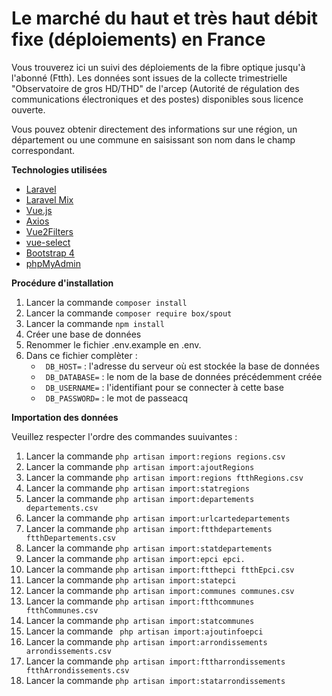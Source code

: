 # Le marché du haut et très haut débit fixe (déploiements) en France

Vous trouverez ici un suivi des déploiements de la fibre optique jusqu'à l'abonné (Ftth). Les données sont issues de la collecte trimestrielle "Observatoire de gros HD/THD" de l'arcep (Autorité de régulation des communications électroniques et des postes) disponibles sous licence ouverte.

Vous pouvez obtenir directement des informations sur une région, un département ou une commune en saisissant son nom dans le champ correspondant.

**Technologies utilisées** 
- [Laravel](https://laravel.com)
- [Laravel Mix](ttps://laravel.com/docs/5.6/mix)
- [Vue.js](https://vuejs.org/)
- [Axios](https://github.com/axios/axios)
- [Vue2Filters](https://github.com/freearhey/vue2-filters)
- [vue-select](https://github.com/sagalbot/vue-select)
- [Bootstrap 4](https://getbootstrap.com/docs/4.0/getting-started/introduction/)
- [phpMyAdmin](https://www.phpmyadmin.net/)


**Procédure d'installation**

1. Lancer la commande ``` composer install ```
2. Lancer la commande ``` composer require box/spout ``` 
3. Lancer la commande ``` npm install ``` 
4. Créer une base de données
5. Renommer le fichier .env.example en .env.
6. Dans ce fichier complèter :
   - ``` DB_HOST=``` : l'adresse du serveur où est stockée la base de données
   - ``` DB_DATABASE=``` : le nom de la base de données précédemment créée
   - ``` DB_USERNAME=``` : l'identifiant pour se connecter à cette base
   - ``` DB_PASSWORD=``` : le mot de passeacq
   

**Importation des données**

Veuillez respecter l'ordre des commandes suuivantes : 

1. Lancer la commande ``` php artisan import:regions regions.csv ``` 
2. Lancer la commande ``` php artisan import:ajoutRegions ``` 
3. Lancer la commande ``` php artisan import:regions ftthRegions.csv ``` 
4. Lancer la commande ``` php artisan import:statregions ``` 
5. Lancer la commande ``` php artisan import:departements departements.csv ``` 
6. Lancer la commande ``` php artisan import:urlcartedepartements ``` 
7. Lancer la commande ``` php artisan import:ftthdepartements ftthDepartements.csv ``` 
8. Lancer la commande ``` php artisan import:statdepartements ```
9. Lancer la commande ``` php artisan import:epci epci. ``` 
10. Lancer la commande ``` php artisan import:ftthepci ftthEpci.csv ``` 
11. Lancer la commande ``` php artisan import:statepci ``` 
12. Lancer la commande ``` php artisan import:communes communes.csv ``` 
13. Lancer la commande ``` php artisan import:ftthcommunes ftthCommunes.csv ``` 
14. Lancer la commande ``` php artisan import:statcommunes ```
15. Lancer la commande ```  php artisan import:ajoutinfoepci ``` 
16. Lancer la commande ``` php artisan import:arrondissements arrondissements.csv ``` 
17. Lancer la commande ``` php artisan import:fttharrondissements ftthArrondissements.csv ``` 
18. Lancer la commande ``` php artisan import:statarrondissements ``` 
